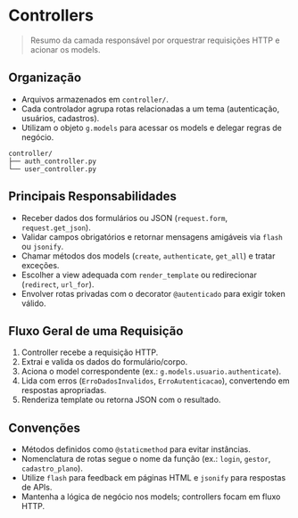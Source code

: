 # Controllers

> Resumo da camada responsável por orquestrar requisições HTTP e acionar os models.

## Organização

- Arquivos armazenados em `controller/`.
- Cada controlador agrupa rotas relacionadas a um tema (autenticação, usuários, cadastros).
- Utilizam o objeto `g.models` para acessar os models e delegar regras de negócio.

```
controller/
├── auth_controller.py
└── user_controller.py
```

## Principais Responsabilidades

- Receber dados dos formulários ou JSON (`request.form`, `request.get_json`).
- Validar campos obrigatórios e retornar mensagens amigáveis via `flash` ou `jsonify`.
- Chamar métodos dos models (`create`, `authenticate`, `get_all`) e tratar exceções.
- Escolher a view adequada com `render_template` ou redirecionar (`redirect`, `url_for`).
- Envolver rotas privadas com o decorator `@autenticado` para exigir token válido.

## Fluxo Geral de uma Requisição

1. Controller recebe a requisição HTTP.
2. Extrai e valida os dados do formulário/corpo.
3. Aciona o model correspondente (ex.: `g.models.usuario.authenticate`).
4. Lida com erros (`ErroDadosInvalidos`, `ErroAutenticacao`), convertendo em respostas apropriadas.
5. Renderiza template ou retorna JSON com o resultado.

## Convenções

- Métodos definidos como `@staticmethod` para evitar instâncias.
- Nomenclatura de rotas segue o nome da função (ex.: `login`, `gestor`, `cadastro_plano`).
- Utilize `flash` para feedback em páginas HTML e `jsonify` para respostas de APIs.
- Mantenha a lógica de negócio nos models; controllers focam em fluxo HTTP.
